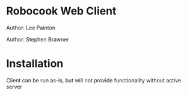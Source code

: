 Robocook Web Client
===================
Author: Lee Painton

Author: Stephen Brawner

Installation
============
Client can be run as-is, but will not provide functionality without active server
